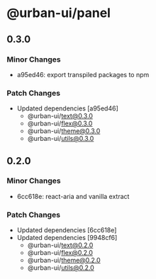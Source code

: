 # @urban-ui/panel

## 0.3.0

### Minor Changes

- a95ed46: export transpiled packages to npm

### Patch Changes

- Updated dependencies [a95ed46]
  - @urban-ui/text@0.3.0
  - @urban-ui/flex@0.3.0
  - @urban-ui/theme@0.3.0
  - @urban-ui/utils@0.3.0

## 0.2.0

### Minor Changes

- 6cc618e: react-aria and vanilla extract

### Patch Changes

- Updated dependencies [6cc618e]
- Updated dependencies [9948cf6]
  - @urban-ui/text@0.2.0
  - @urban-ui/flex@0.2.0
  - @urban-ui/theme@0.2.0
  - @urban-ui/utils@0.2.0
